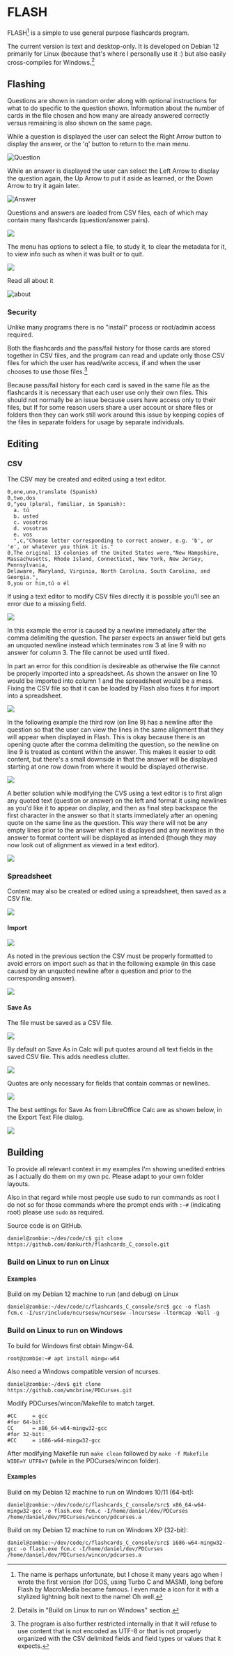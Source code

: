 # FLASH

FLASH[^1] is a simple to use general purpose flashcards program.

[^1]: The name is perhaps unfortunate, but I chose it many years ago when I wrote the first version (for DOS, using Turbo C and MASM), long before Flash by MacroMedia became famous. I even made a icon for it with a stylized lightning bolt next to the name! Oh well.

The current version is text and desktop-only. It is developed on Debian 12 primarily for Linux (because that's where I personally use it :) but also easily cross-compiles for Windows.[^2]

[^2]: Details in "Build on Linux to run on Windows" section.

## Flashing

Questions are shown in random order along with optional instructions for what to do specific to the question shown. 
Information about the number of cards in the file chosen and how many are already answered correctly versus remaining is also shown on the same page.

While a question is displayed the user can select the Right Arrow button to display the answer, or the 'q' button to return to the main menu. 

![Question](docs/assets/images/a_flash_question_screen.png)

While an answer is displayed the user can select the Left Arrow to display the question again, the Up Arrow to put it aside as learned, or the Down Arrow to try it again later.

![Answer](./docs/assets/images/a_flash_answer_screen.png)

Questions and answers are loaded from CSV files, each of which may contain many flashcards (question/answer pairs). 

![](docs/assets/images/open_flash_with_data_file.png)

The menu has options to select a file, to study it, to clear the metadata for it, to view info such as when it was built or to quit.

![](docs/assets/images/flash_home_screen.png)

Read all about it

![about](docs/assets/images/about.png)

### Security

Unlike many programs there is no "install" process or root/admin access required. 

Both the flashcards and the pass/fail history for those cards are stored together in CSV files, and the program can read and update only those CSV files for which the user has read/write access, if and when the user chooses to use those files.[^3]

[^3]: The program is also further restricted internally in that it will refuse to use content that is not encoded as UTF-8 or that is not properly organized with the CSV delimited fields and field types or values that it expects.

Because pass/fail history for each card is saved in the same file as the flashcards it is necessary that each user use only their own files. This should not normally be an issue because users have access only to their files, but If for some reason users share a user account or share files or folders then they can work still work around this issue by keeping copies of the files in separate folders for usage by separate individuals.

## Editing

### CSV

The CSV may be created and edited using a text editor.

```
0,one,uno,translate (Spanish)
0,two,dos
0,"you (plural, familiar, in Spanish):
  a. tú
  b. usted
  c. vosotros
  d. vosotras
  e. vos
  ",c,"Choose letter corresponding to correct answer, e.g. 'b', or 'e', or whatever you think it is."
0,The original 13 colonies of the United States were,"New Hampshire, Massachusetts, Rhode Island, Connecticut, New York, New Jersey, Pennsylvania,
Delaware, Maryland, Virginia, North Carolina, South Carolina, and Georgia.",
0,you or him,tú o él

```

If using a text editor to modify CSV files directly it is possible you'll see an error due to a missing field. 

![](docs/assets/images/error_empty_field.png)

In this example the error is caused by a newline immediately after the comma delimiting the question. The parser expects an answer field but gets an unquoted newline instead which terminates row 3 at line 9 with no answer for column 3. The file cannot be used until fixed.

In part an error for this condition is desireable as otherwise the file cannot be properly imported into a spreadsheet. As shown the answer on line 10 would be imported into column 1 and the spreadsheet would be a mess. Fixing the CSV file so that it can be loaded by Flash also fixes it for import into a spreadsheet.

![](docs/assets/images/newline_after_question_end_comma.png)

In the following example the third row (on line 9) has a newline after the question so that the user can view the lines in the same alignment that they will appear when displayed in Flash. This is okay because there is an opening quote after the comma delimiting the question, so the newline on line 9 is treated as content within the answer. This makes it easier to edit content, but there's a small downside in that the answer will be displayed starting at one row down from where it would be displayed otherwise.

![](docs/assets/images/with_leading_newline.png)

A better solution while modifying the CVS using a text editor is to first align any quoted text (question or answer) on the left and format it using newlines as you'd like it to appear on display, and then as final step backspace the first character in the answer so that it starts immediately after an opening quote on the same line as the question. This way there will not be any empty lines prior to the answer when it is displayed and any newlines in the answer to format content will be displayed as intended (though they may now look out of alignment as viewed in a text editor).

![](docs/assets/images/without_leading_newline.png)

### Spreadsheet

Content may also be created or edited using a spreadsheet, then saved as a CSV file.

![](docs/assets/images/in_LibreOffice_Calc.png)

#### Import

![](docs/assets/images/import_into_LibreCalc.png)

As noted in the previous section the CSV must be properly formatted to avoid errors on import such as that in the following example (in this case caused by an unquoted newline after a question and prior to the corresponding answer).

![](docs/assets/images/bad_import_due_to_empty_column.png)

#### Save As

The file must be saved as a CSV file.

![](docs/assets/images/save_from_LibreOffice_Calc_as_CSV.png)

By default on Save As in Calc will put quotes around all text fields in the saved CSV file. This adds needless clutter.

![](docs/assets/images/Save_As_CSV_from_LibreOffice_Calc_with_quotes_on_all_strings.png)

Quotes are only necessary for fields that contain commas or newlines.

![](docs/assets/images/after_Save_As_after_editing_Calc_Filter.png)

The best settings for Save As from LibreOffice Calc are as shown below, in the Export Text File dialog.

![](docs/assets/images/Edit_Filter_prior_to_Sava_As.png)

## Building

To provide all relevant context in my examples I'm showing unedited entries as I actually do them on my own pc. Please adapt to your own folder layouts. 

Also in that regard while most people use sudo to run commands as root I do not so for those commands where the prompt ends with `:~#` (indicating root) please use `sudo` as required.

Source code is on GitHub.
```
daniel@zombie:~/dev/code/c$ git clone https://github.com/dankurth/flashcards_C_console.git
```

### Build on Linux to run on Linux

#### Examples
Build on my Debian 12 machine to run (and debug) on Linux
```
daniel@zombie:~/dev/code/c/flashcards_C_console/src$ gcc -o flash fcm.c -I/usr/include/ncursesw/ncursesw -lncursesw -ltermcap -Wall -g
```

### Build on Linux to run on Windows

To build for Windows first obtain Mingw-64.
```
root@zombie:~# apt install mingw-w64
```

Also need a Windows compatible version of ncurses.
```
daniel@zombie:~/dev$ git clone https://github.com/wmcbrine/PDCurses.git
```

Modify PDCurses/wincon/Makefile to match target.
```
#CC		= gcc
#for 64-bit:
CC		= x86_64-w64-mingw32-gcc
#for 32-bit:
#CC		= i686-w64-mingw32-gcc
```

After modifying Makefile run `make clean` followed by `make -f Makefile WIDE=Y UTF8=Y` (while in the PDCurses/wincon folder).

#### Examples

Build on my Debian 12 machine to run on Windows 10/11 (64-bit):
```
daniel@zombie:~/dev/code/c/flashcards_C_console/src$ x86_64-w64-mingw32-gcc -o flash.exe fcm.c -I/home/daniel/dev/PDCurses /home/daniel/dev/PDCurses/wincon/pdcurses.a
```

Build on my Debian 12 machine to run on Windows XP (32-bit):
```
daniel@zombie:~/dev/code/c/flashcards_C_console/src$ i686-w64-mingw32-gcc -o flash.exe fcm.c -I/home/daniel/dev/PDCurses /home/daniel/dev/PDCurses/wincon/pdcurses.a
```

